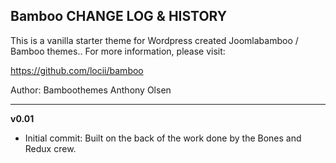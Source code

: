 ## Bamboo CHANGE LOG & HISTORY

This is a vanilla starter theme for Wordpress created Joomlabamboo / Bamboo themes..
For more information, please visit:

https://github.com/locii/bamboo

Author: Bamboothemes Anthony Olsen

*******************************************************************

**v0.01**
- Initial commit: Built on the back of the work done by the Bones and Redux crew.

